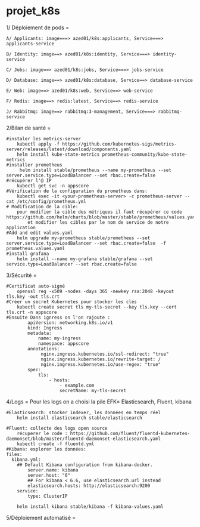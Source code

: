 # projet_k8s

1/ Déploiement de pods =

    A/ Applicants: image===> azed01/k8s:applicants, Service===> applicants-service

    B/ Identity: image==> azed01/k8s:identity, Service===> identity-service

    C/ Jobs: image==> azed01/k8s:jobs, Service===> jobs-service

    D/ Database: image==> azed01/k8s:database, Service==> database-service

    E/ Web: image==> azed01/k8s:web, Service==> web-service

    F/ Redis: image==> redis:latest, Service==> redis-service

    J/ Rabbitmq: image==> rabbitmq:3-management, Service===> rabbitmq-service

2/Bilan de santé =
    
    #instaler les metrics-server
        kubectl apply -f https://github.com/kubernetes-sigs/metrics-server/releases/latest/download/components.yaml
        helm install kube-state-metrics prometheus-community/kube-state-metrics
    #installer prometheus
         helm install stable/prometheus --name my-prometheus --set server.service.type=LoadBalancer --set rbac.create=false
    #récupérer l'@ IP
        kubectl get svc -n appscore
    #Vérification de la configuration du prometheus dans: 
        kubectl exec -it <your-prometheus-server> -c prometheus-server -- cat /etc/config/prometheus.yml
    # Modification de la cible: 
        pour modifier la cible des métriques il faut récupérer ce code https://github.com/helm/charts/blob/master/stable/prometheus/values.yaml
            et modifier les cibles par le nom de service de notre application
    #Add and edit values.yaml
        helm upgrade my-prometheus stable/prometheus --set server.service.type=LoadBalancer --set rbac.create=false  -f prometheus.values.yaml
    #install grafana 
        helm install --name my-grafana stable/grafana --set service.type=LoadBalancer --set rbac.create=false


3/Sécurité =

    #Certificat auto-signé
        openssl req -x509 -nodes -days 365 -newkey rsa:2048 -keyout tls.key -out tls.crt
    #Créer un secret Kubernetes pour stocker les clés
        kubectl create secret tls my-tls-secret --key tls.key --cert tls.crt -n appscore
    #Ensuite Dans ignress on l'on rajoute : 
            apiVersion: networking.k8s.io/v1
            kind: Ingress
            metadata:
                name: my-ingress
                namespace: appscore
            annotations:
                 nginx.ingress.kubernetes.io/ssl-redirect: "true"
                 nginx.ingress.kubernetes.io/rewrite-target: /
                 nginx.ingress.kubernetes.io/use-regex: "true"
            spec:
                tls:
                    - hosts:
                        - example.com
                        secretName: my-tls-secret
4/Logs =
    Pour les logs on a choisi la pile EFK= Elasticsearch, Fluent, kibana
    
    #Elasticsearch: stocker indexer, les données en temps réel 
        helm install elasticsearch stable/elasticsearch
    
    #Fluent: collecte des logs open source
        récuperer le code : https://github.com/fluent/fluentd-kubernetes-daemonset/blob/master/fluentd-daemonset-elasticsearch.yaml
        kubectl create -f fluentd.yml
    #Kibana: explorer les données:
    files:
      kibana.yml:
        ## Default Kibana configuration from kibana-docker.
            server.name: kibana
            server.host: "0"
            ## For kibana < 6.6, use elasticsearch.url instead
            elasticsearch.hosts: http://elasticsearch:9200
        service:
            type: ClusterIP

        helm install kibana stable/kibana -f kibana-values.yaml


5/Déploiement automatisé =
